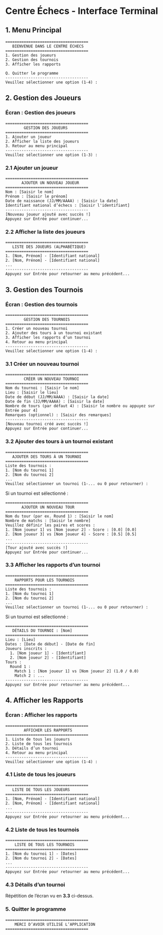# Centre Échecs - Interface Terminal

## **1. Menu Principal**
```plaintext
====================================
   BIENVENUE DANS LE CENTRE ÉCHECS
====================================
1. Gestion des joueurs
2. Gestion des tournois
3. Afficher les rapports

Q. Quitter le programme
------------------------------------
Veuillez sélectionner une option (1-4) :
```

## **2. Gestion des Joueurs**
### Écran : Gestion des joueurs
```plaintext
====================================
        GESTION DES JOUEURS
====================================
1. Ajouter un joueur
2. Afficher la liste des joueurs
3. Retour au menu principal
------------------------------------
Veuillez sélectionner une option (1-3) :
```

### 2.1 Ajouter un joueur
```plaintext
====================================
       AJOUTER UN NOUVEAU JOUEUR
====================================
Nom : [Saisir le nom]
Prénom : [Saisir le prénom]
Date de naissance (JJ/MM/AAAA) : [Saisir la date]
Identifiant national d’échecs : [Saisir l'identifiant]
------------------------------------
[Nouveau joueur ajouté avec succès !]
Appuyez sur Entrée pour continuer...
```

### 2.2 Afficher la liste des joueurs
```plaintext
====================================
   LISTE DES JOUEURS (ALPHABÉTIQUE)
====================================
1. [Nom, Prénom] - [Identifiant national]
2. [Nom, Prénom] - [Identifiant national]
...
------------------------------------
Appuyez sur Entrée pour retourner au menu précédent...
```

## **3. Gestion des Tournois**
### Écran : Gestion des tournois
```plaintext
====================================
        GESTION DES TOURNOIS
====================================
1. Créer un nouveau tournoi
2. Ajouter des tours à un tournoi existant
3. Afficher les rapports d’un tournoi
4. Retour au menu principal
------------------------------------
Veuillez sélectionner une option (1-4) :
```

### 3.1 Créer un nouveau tournoi
```plaintext
====================================
        CRÉER UN NOUVEAU TOURNOI
====================================
Nom du tournoi : [Saisir le nom]
Lieu : [Saisir le lieu]
Date de début (JJ/MM/AAAA) : [Saisir la date]
Date de fin (JJ/MM/AAAA) : [Saisir la date]
Nombre de tours (par défaut 4) : [Saisir le nombre ou appuyez sur Entrée pour 4]
Remarques (optionnel) : [Saisir des remarques]
------------------------------------
[Nouveau tournoi créé avec succès !]
Appuyez sur Entrée pour continuer...
```

### 3.2 Ajouter des tours à un tournoi existant
```plaintext
====================================
   AJOUTER DES TOURS À UN TOURNOI
====================================
Liste des tournois :
1. [Nom du tournoi 1]
2. [Nom du tournoi 2]
...
Veuillez sélectionner un tournoi (1-... ou 0 pour retourner) :
```
Si un tournoi est sélectionné :
```plaintext
====================================
       AJOUTER UN NOUVEAU TOUR
====================================
Nom du tour (par ex. Round 1) : [Saisir le nom]
Nombre de matchs : [Saisir le nombre]
Veuillez définir les paires et scores :
1. [Nom joueur 1] vs [Nom joueur 2] - Score : [0.0] [0.0]
2. [Nom joueur 3] vs [Nom joueur 4] - Score : [0.5] [0.5]
...
------------------------------------
[Tour ajouté avec succès !]
Appuyez sur Entrée pour continuer...
```

### 3.3 Afficher les rapports d’un tournoi
```plaintext
====================================
    RAPPORTS POUR LES TOURNOIS
====================================
Liste des tournois :
1. [Nom du tournoi 1]
2. [Nom du tournoi 2]
...
Veuillez sélectionner un tournoi (1-... ou 0 pour retourner) :
```
Si un tournoi est sélectionné :
```plaintext
====================================
   DÉTAILS DU TOURNOI : [Nom]
====================================
Lieu : [Lieu]
Dates : [Date de début] - [Date de fin]
Joueurs inscrits :
  1. [Nom joueur 1] - [Identifiant]
  2. [Nom joueur 2] - [Identifiant]
Tours :
  Round 1 :
    Match 1 : [Nom joueur 1] vs [Nom joueur 2] (1.0 / 0.0)
    Match 2 : ...
------------------------------------
Appuyez sur Entrée pour retourner au menu précédent...
```

## **4. Afficher les Rapports**
### Écran : Afficher les rapports
```plaintext
====================================
        AFFICHER LES RAPPORTS
====================================
1. Liste de tous les joueurs
2. Liste de tous les tournois
3. Détails d’un tournoi
4. Retour au menu principal
------------------------------------
Veuillez sélectionner une option (1-4) :
```

### 4.1 Liste de tous les joueurs
```plaintext
====================================
   LISTE DE TOUS LES JOUEURS
====================================
1. [Nom, Prénom] - [Identifiant national]
2. [Nom, Prénom] - [Identifiant national]
...
------------------------------------
Appuyez sur Entrée pour retourner au menu précédent...
```

### 4.2 Liste de tous les tournois
```plaintext
====================================
    LISTE DE TOUS LES TOURNOIS
====================================
1. [Nom du tournoi 1] - [Dates]
2. [Nom du tournoi 2] - [Dates]
...
------------------------------------
Appuyez sur Entrée pour retourner au menu précédent...
```

### 4.3 Détails d’un tournoi
Répétition de l’écran vu en **3.3** ci-dessus.

### **5. Quitter le programme**
```plaintext
====================================
    MERCI D’AVOIR UTILISÉ L’APPLICATION
====================================
```
